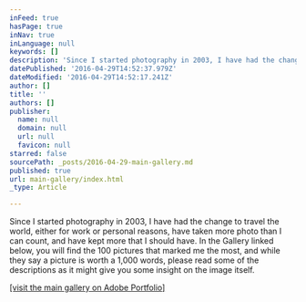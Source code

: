 ```yaml
---
inFeed: true
hasPage: true
inNav: true
inLanguage: null
keywords: []
description: 'Since I started photography in 2003, I have had the change to travel the world, either for work or personal reasons, have taken more photo than I can count, and have kept more that I should have. In the Gallery linked below, you will find the 100 pictures that marked me the most, and while they say a picture is worth a 1,000 words, please read some of the descriptions as it might give you some insight on the image itself. '
datePublished: '2016-04-29T14:52:37.979Z'
dateModified: '2016-04-29T14:52:17.241Z'
author: []
title: ''
authors: []
publisher:
  name: null
  domain: null
  url: null
  favicon: null
starred: false
sourcePath: _posts/2016-04-29-main-gallery.md
published: true
url: main-gallery/index.html
_type: Article

---
```

Since I started photography in 2003, I have had the change to travel the world, either for work or personal reasons, have taken more photo than I can count, and have kept more that I should have. In the Gallery linked below, you will find the 100 pictures that marked me the most, and while they say a picture is worth a 1,000 words, please read some of the descriptions as it might give you some insight on the image itself.

[\[visit the main gallery on Adobe Portfolio\]][0]

[0]: http://frenchtexan.myportfolio.com/
